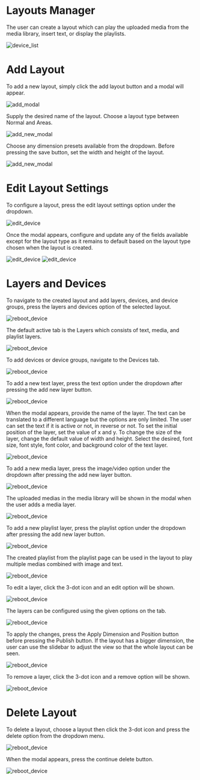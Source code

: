 # Layouts Manager

<div class="description">

The user can create a layout which can play the uploaded media from the media library, insert text, or display the playlists. 

![device_list](/images/layouts/layoutsTab.png ":size=100%")

</div>

# Add Layout

<div class="description">

To add a new layout, simply click the add layout button and a modal will appear.

![add_modal](/images/layouts/layoutsAdd.png ":size=100%")

Supply the desired name of the layout. Choose a layout type between Normal and Areas. 

![add_new_modal](/images/layouts/layoutsAddModal1.png ":size=100%")

Choose any dimension presets available from the dropdown. Before pressing the save button, set the width and height of the layout.

![add_new_modal](/images/layouts/layoutsAddModal2.png ":size=100%")

</div>

# Edit Layout Settings

<div class="description">

To configure a layout, press the edit layout settings option under the dropdown.

![edit_device](/images/layouts/layoutsEdit.png ":size=100%")

Once the modal appears, configure and update any of the fields available except for the layout type as it remains to default based on the layout type chosen when the layout is created.

![edit_device](/images/layouts/layoutsEditModal1.png ":size=100%")
![edit_device](/images/layouts/layoutsEditModal2.png ":size=100%")

</div>

# Layers and Devices

<div class="description">

To navigate to the created layout and add layers, devices, and device groups, press the layers and devices option of the selected layout.

![reboot_device](/images/layouts/layoutsLayersDevices.png ":size=100%")

The default active tab is the Layers which consists of text, media, and playlist layers.

![reboot_device](/images/layouts/layoutsLayersDevicesTab.png ":size=100%")

To add devices or device groups, navigate to the Devices tab.

![reboot_device](/images/layouts/layoutsLayersDevicesTab2.png ":size=100%")

To add a new text layer, press the text option under the dropdown after pressing the add new layer button.

![reboot_device](/images/layouts/layoutsLayersDeviceAddText.png ":size=100%")

When the modal appears, provide the name of the layer. The text can be translated to a different language but the options are only limited. The user can set the text if it is active or not, in reverse or not. To set the initial position of the layer, set the value of x and y. To change the size of the layer, change the default value of width and height. Select the desired, font size, font style, font color, and background color of the text layer. 

![reboot_device](/images/layouts/layoutsLayersDeviceAddModalText.png ":size=100%")

To add a new media layer, press the image/video option under the dropdown after pressing the add new layer button.

![reboot_device](/images/layouts/layoutsLayersDeviceAddMedia.png ":size=100%")

The uploaded medias in the media library will be shown in the modal when the user adds a media layer.

![reboot_device](/images/layouts/layoutsLayersDeviceAddModalMedia.png ":size=100%")

To add a new playlist layer, press the playlist option under the dropdown after pressing the add new layer button.

![reboot_device](/images/layouts/layoutsLayersDeviceAddPlaylist.png ":size=100%")

The created playlist from the playlist page can be used in the layout to play multiple medias combined with image and text.

![reboot_device](/images/layouts/layoutsLayersDeviceAddModalPlaylist.png ":size=100%")

To edit a layer, click the 3-dot icon and an edit option will be shown. 

![reboot_device](/images/layouts/layoutsLayersDeviceEditLayer.png ":size=100%")

The layers can be configured using the given options on the tab. 

![reboot_device](/images/layouts/layoutsLayerEditOptions.png ":size=100%")

To apply the changes, press the Apply Dimension and Position button before pressing the Publish button. If the layout has a bigger dimension, the user can use the slidebar to adjust the view so that the whole layout can be seen.

![reboot_device](/images/layouts/layoutsLayerEditOptions2.png ":size=100%")

To remove a layer, click the 3-dot icon and a remove option will be shown. 

![reboot_device](/images/layouts/layoutsLayersDeviceRemoveLayer.png ":size=100%")

</div>

# Delete Layout

<div class="description">

To delete a layout, choose a layout then click the 3-dot icon and press the delete option from the dropdown menu.

![reboot_device](/images/layouts/layoutsDeleteLayout.png ":size=100%")

When the modal appears, press the continue delete button.

![reboot_device](/images/layouts/layoutsDeleteLayoutModal.png ":size=100%")

</div>
